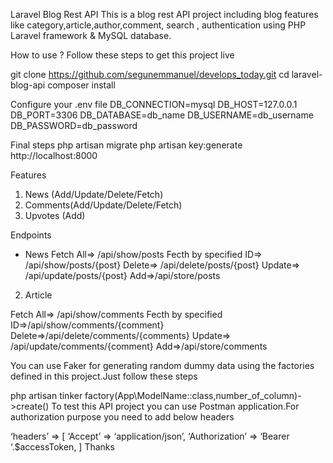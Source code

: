 Laravel Blog Rest API
This is a blog rest API project including blog features like category,article,author,comment, search , authentication using PHP Laravel framework & MySQL database.

How to use ?
Follow these steps to get this project live

git clone https://github.com/segunemmanuel/develops_today.git
cd laravel-blog-api
composer install

Configure your .env file
DB_CONNECTION=mysql
DB_HOST=127.0.0.1
DB_PORT=3306
DB_DATABASE=db_name
DB_USERNAME=db_username
DB_PASSWORD=db_password

Final steps
php artisan migrate
php artisan key:generate
http://localhost:8000

Features
1. News (Add/Update/Delete/Fetch)
2. Comments(Add/Update/Delete/Fetch)
3. Upvotes (Add)


Endpoints
* News
Fetch All=> /api/show/posts
Fecth by specified ID=> /api/show/posts/{post}
Delete=> /api/delete/posts/{post}
Update=> /api/update/posts/{post}
Add=>/api/store/posts

    
2. Article
  
Fetch All=> /api/show/comments
Fecth by specified ID=>/api/show/comments/{comment}
Delete=>/api/delete/comments/{comments}
Update=> /api/update/comments/{comment}
Add=>/api/store/comments
    
You can use Faker for generating random dummy data using the factories defined in this project.Just follow these steps

php artisan tinker
factory(App\ModelName::class,number_of_column)->create()
To test this API project you can use Postman application.For authorization purpose you need to add below headers

‘headers’ => [
    ‘Accept’ => ‘application/json’,
    ‘Authorization’ => ‘Bearer ‘.$accessToken,
]
Thanks
